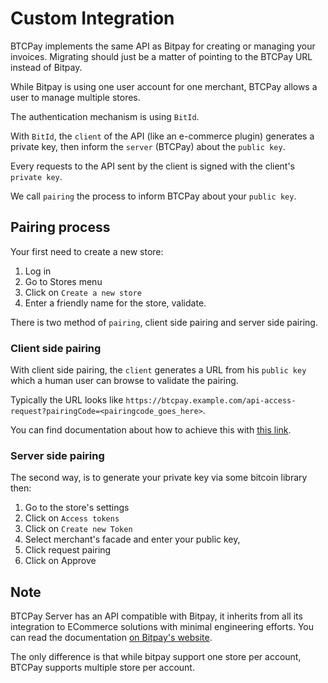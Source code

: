 # Custom Integration

BTCPay implements the same API as Bitpay for creating or managing your invoices. Migrating should just be a matter of pointing to the BTCPay URL instead of Bitpay.

While Bitpay is using one user account for one merchant, BTCPay allows a user to manage multiple stores.

The authentication mechanism is using `BitId`.

With `BitId`, the `client` of the API \(like an e-commerce plugin\) generates a private key, then inform the `server` \(BTCPay\) about the `public key`.

Every requests to the API sent by the client is signed with the client's `private key`.

We call `pairing` the process to inform BTCPay about your `public key`.

## Pairing process

Your first need to create a new store:

1. Log in
2. Go to Stores menu
3. Click on `Create a new store`
4. Enter a friendly name for the store, validate.

There is two method of `pairing`, client side pairing and server side pairing.

### Client side pairing

With client side pairing, the `client` generates a URL from his `public key` which a human user can browse to validate the pairing.

Typically the URL looks like `https://btcpay.example.com/api-access-request?pairingCode=<pairingcode_goes_here>`.

You can find documentation about how to achieve this with [this link](https://support.bitpay.com/hc/en-us/articles/115003001183-How-do-I-pair-my-client-and-create-a-token-).

### Server side pairing

The second way, is to generate your private key via some bitcoin library then:

1. Go to the store's settings
2. Click on `Access tokens`
3. Click on `Create new Token`
4. Select merchant's facade and enter your public key,
5. Click request pairing
6. Click on Approve

## Note

BTCPay Server has an API compatible with Bitpay, it inherits from all its integration to ECommerce solutions with minimal engineering efforts. You can read the documentation [on Bitpay's website](https://bitpay.com/api#resource-Invoices).

The only difference is that while bitpay support one store per account, BTCPay supports multiple store per account.


